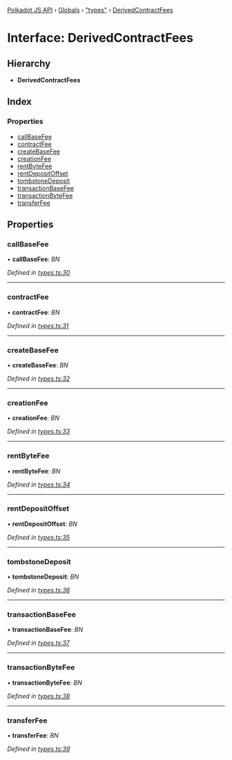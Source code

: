 [Polkadot JS API](../README.md) › [Globals](../globals.md) › ["types"](../modules/_types_.md) › [DerivedContractFees](_types_.derivedcontractfees.md)

# Interface: DerivedContractFees

## Hierarchy

* **DerivedContractFees**

## Index

### Properties

* [callBaseFee](_types_.derivedcontractfees.md#callbasefee)
* [contractFee](_types_.derivedcontractfees.md#contractfee)
* [createBaseFee](_types_.derivedcontractfees.md#createbasefee)
* [creationFee](_types_.derivedcontractfees.md#creationfee)
* [rentByteFee](_types_.derivedcontractfees.md#rentbytefee)
* [rentDepositOffset](_types_.derivedcontractfees.md#rentdepositoffset)
* [tombstoneDeposit](_types_.derivedcontractfees.md#tombstonedeposit)
* [transactionBaseFee](_types_.derivedcontractfees.md#transactionbasefee)
* [transactionByteFee](_types_.derivedcontractfees.md#transactionbytefee)
* [transferFee](_types_.derivedcontractfees.md#transferfee)

## Properties

###  callBaseFee

• **callBaseFee**: *BN*

*Defined in [types.ts:30](https://github.com/polkadot-js/api/blob/cf01c41b33/packages/api-derive/src/types.ts#L30)*

___

###  contractFee

• **contractFee**: *BN*

*Defined in [types.ts:31](https://github.com/polkadot-js/api/blob/cf01c41b33/packages/api-derive/src/types.ts#L31)*

___

###  createBaseFee

• **createBaseFee**: *BN*

*Defined in [types.ts:32](https://github.com/polkadot-js/api/blob/cf01c41b33/packages/api-derive/src/types.ts#L32)*

___

###  creationFee

• **creationFee**: *BN*

*Defined in [types.ts:33](https://github.com/polkadot-js/api/blob/cf01c41b33/packages/api-derive/src/types.ts#L33)*

___

###  rentByteFee

• **rentByteFee**: *BN*

*Defined in [types.ts:34](https://github.com/polkadot-js/api/blob/cf01c41b33/packages/api-derive/src/types.ts#L34)*

___

###  rentDepositOffset

• **rentDepositOffset**: *BN*

*Defined in [types.ts:35](https://github.com/polkadot-js/api/blob/cf01c41b33/packages/api-derive/src/types.ts#L35)*

___

###  tombstoneDeposit

• **tombstoneDeposit**: *BN*

*Defined in [types.ts:36](https://github.com/polkadot-js/api/blob/cf01c41b33/packages/api-derive/src/types.ts#L36)*

___

###  transactionBaseFee

• **transactionBaseFee**: *BN*

*Defined in [types.ts:37](https://github.com/polkadot-js/api/blob/cf01c41b33/packages/api-derive/src/types.ts#L37)*

___

###  transactionByteFee

• **transactionByteFee**: *BN*

*Defined in [types.ts:38](https://github.com/polkadot-js/api/blob/cf01c41b33/packages/api-derive/src/types.ts#L38)*

___

###  transferFee

• **transferFee**: *BN*

*Defined in [types.ts:39](https://github.com/polkadot-js/api/blob/cf01c41b33/packages/api-derive/src/types.ts#L39)*
